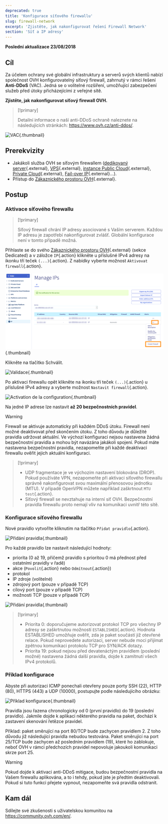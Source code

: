 ```yaml
---
deprecated: true
title: 'Konfigurace síťového firewallu'
slug: firewall-network
excerpt: 'Zjistěte, jak nakonfigurovat řešení Firewall Network'
section: 'Síť a IP adresy'
---
```


**Poslední aktualizace 23/08/2018**

## Cíl

Za účelem ochrany své globální infrastruktury a serverů svých klientů nabízí společnost OVH konfigurovatelný síťový firewall, zahrnutý v rámci řešení **Anti-DDoS** (VAC). Jedná se o volitelné rozšíření, umožňující zabezpečení služeb před útoky přicházejícími z veřejné sítě.

**Zjistěte, jak nakonfigurovat síťový firewall OVH.**


> [!primary]
>
> Detailní informace o naší anti-DDoS ochraně naleznete na následujících stránkách: <https://www.ovh.cz/anti-ddos/>.
> 

![VAC](images/vac-inside.png){.thumbnail}


## Prerekvizity

- Jakákoli služba OVH se síťovým firewallem ([dedikovaný server](https://www.ovh.cz/dedikovane_servery/){.external}, [VPS](https://www.ovh.cz/vps/){.external}, [instance Public Cloud](https://www.ovh.cz/public-cloud/instances/){.external}, [Private Cloud](https://www.ovh.cz/private-cloud/){.external}, [Fail-over IP](https://www.ovh.cz/dedikovane_servery/ip_failover.xml){.external}...).
- Přístup do [Zákaznického prostoru OVH](https://www.ovh.com/auth/?action=gotomanager&from=https://www.ovh.ie/&ovhSubsidiary=ie){.external}.


## Postup

### Aktivace síťového firewallu

> [!primary]
>
> Síťový firewall chrání IP adresy asociované s Vaším serverem. Každou IP adresu je zapotřebí nakonfigurovat zvlášť. Globální konfigurace není v tomto případě možná.
> 

Přihlaste se do svého [Zákaznického prostoru OVH](https://www.ovh.com/auth/?action=gotomanager&from=https://www.ovh.ie/&ovhSubsidiary=ie){.external} (sekce Dedicated) a v záložce `IP`{.action} klikněte u příslušné IPv4 adresy na ikonku tří teček `(...)`{.action}. Z nabídky vyberte možnost `Aktivovat firewall`{.action}.

![Aktivace síťového firewallu](images/firewall_creation.png){.thumbnail}

Klikněte na tlačítko Schválit.

![Validace](images/creationvalid.png){.thumbnail}

Po aktivaci firewallu opět klikněte na ikonku tří teček `(...)`{.action} u příslušné IPv4 adresy a vyberte možnost `Nastavit firewall`{.action}.

![Activation de la configuration](images/activationconfig.png){.thumbnail}

Na jedné IP adrese lze nastavit **až 20 bezpečnostních pravidel**.

> [!warning]
>
> Firewall se aktivuje automaticky při každém DDoS útoku. Firewall není možné deaktivovat před skončením útoku. Z toho důvodu je důležité pravidla udržovat aktuální.
> Ve výchozí konfiguraci nejsou nastavena žádná bezpečnostní pravidla a mohou být navázána jakákoli spojení.
> Pokud máte nastavena bezpečnostní pravidla, nezapomeňte při každé deaktivaci firewallu ověřit jejich aktuální konfiguraci.
> 


> [!primary]
>
> - UDP fragmentace je ve výchozím nastavení blokována (DROP). Pokud používáte VPN, nezapomeňte při aktivaci síťového firewallu správně nakonfigurovat svou maximální přenosovou jednotku (MTU). V případě OpenVPN můžete například zaškrtnout `MTU test`{.action}.
> - Síťový firewall se nevztahuje na interní síť OVH. Bezpečnostní pravidla firewallu proto nemají vliv na komunikaci uvnitř této sítě.
>


### Konfigurace síťového firewallu

Nové pravidlo vytvoříte kliknutím na tlačítko `Přidat pravidlo`{.action}.

![Přidání pravidla](images/ajoutregle1.png){.thumbnail}

Pro každé pravidlo lze nastavit následující hodnoty:

- priorita (0 až 19, přičemž pravidlo s prioritou 0 má přednost před ostatními pravidly v řadě)
- akce (`Povolit`{.action} nebo `Odmítnout`{.action})
- protokol
- IP zdroje (volitelné)
- zdrojový port (pouze v případě TCP)
- cílový port (pouze v případě TCP)
- možnosti TCP (pouze v případě TCP)

![Přidání pravidla](images/ajoutregle4.png){.thumbnail}


> [!primary]
>
> - Priorita 0: doporučujeme autorizovat protokol TCP pro všechny IP adresy se zaškrtnutou možností `ESTABLISHED`{.action}. Hodnota ESTABLISHED umožňuje ověřit, zda je paket součástí již otevřené relace. Pokud neprovedete autorizaci, server nebude moci přijímat zpětnou komunikaci protokolu TCP pro SYN/ACK dotazy.
> - Priorita 19: pokud nejsou před devatenáctým pravidlem (poslední možné) nastavena žádná další pravidla, dojde k zamítnutí všech IPv4 protokolů.
> 

### Příklad konfigurace

Abyste při autorizaci ICMP ponechali otevřeny pouze porty SSH (22), HTTP (80), HTTPS (443) a UDP (10000), postupujte podle následujícího obrázku:

![Příklad konfigurace](images/exemple.png){.thumbnail}

Pravidla jsou řazena chronologicky od 0 (první pravidlo) do 19 (poslední pravidlo). Jakmile dojde k aplikaci některého pravidla na paket, dochází k zastavení skenování řetězce pravidel.

Příklad: paket směrující na port 80/TCP bude zachycen pravidlem 2\. Z toho důvodu již následující pravidla nebudou testována. Paket směrující na port 25/TCP bude zachycen až posledním pravidlem (19), které ho zablokuje, neboť OVH v rámci předchozích pravidel nepovoluje jakoukoli komunikaci skrze port 25.

> [!warning]
>
> Pokud dojde k aktivaci anti-DDoS mitigace, budou bezpečnostní pravidla na Vašem firewallu aplikována, a to i tehdy, pokud jste je předtím deaktivovali. Pokud si tuto funkci přejete vypnout, nezapomeňte svá pravidla odstranit.
> 

## Kam dál

Sdílejte své zkušenosti s uživatelskou komunitou na <https://community.ovh.com/en/>.